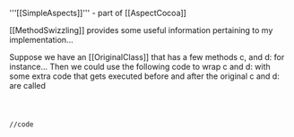 '''[[SimpleAspects]]''' - part of [[AspectCocoa]]

[[MethodSwizzling]] provides some useful information pertaining to my implementation...

Suppose we have an [[OriginalClass]] that has a few methods c, and d: for instance...
Then we could use the following code to wrap c and d: with some extra code that gets executed before and after the original c and d: are called

<code>

//code

<code>